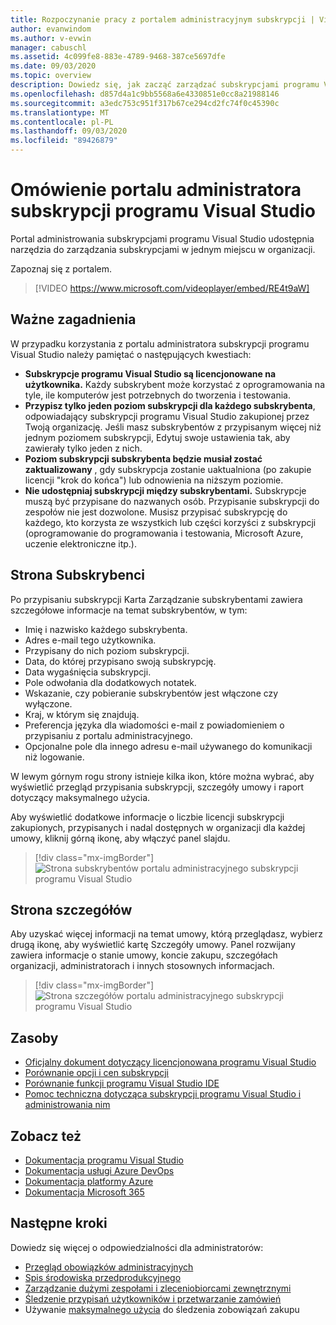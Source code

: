 ```yaml
---
title: Rozpoczynanie pracy z portalem administracyjnym subskrypcji | Visual Studio Marketplace
author: evanwindom
ms.author: v-evwin
manager: cabuschl
ms.assetid: 4c099fe8-883e-4789-9468-387ce5697dfe
ms.date: 09/03/2020
ms.topic: overview
description: Dowiedz się, jak zacząć zarządzać subskrypcjami programu Visual Studio w organizacji za pomocą portalu administratora subskrypcji.
ms.openlocfilehash: d857d4a1c9bb5568a6e4330851e0cc8a21988146
ms.sourcegitcommit: a3edc753c951f317b67ce294cd2fc74f0c45390c
ms.translationtype: MT
ms.contentlocale: pl-PL
ms.lasthandoff: 09/03/2020
ms.locfileid: "89426879"
---
```

# <a name="overview-of-the-visual-studio-subscriptions-administrator-portal"></a>Omówienie portalu administratora subskrypcji programu Visual Studio

Portal administrowania subskrypcjami programu Visual Studio udostępnia narzędzia do zarządzania subskrypcjami w jednym miejscu w organizacji. 

Zapoznaj się z portalem.

> [!VIDEO https://www.microsoft.com/videoplayer/embed/RE4t9aW]

## <a name="important-considerations"></a>Ważne zagadnienia
W przypadku korzystania z portalu administratora subskrypcji programu Visual Studio należy pamiętać o następujących kwestiach:
- **Subskrypcje programu Visual Studio są licencjonowane na użytkownika.** Każdy subskrybent może korzystać z oprogramowania na tyle, ile komputerów jest potrzebnych do tworzenia i testowania.
- **Przypisz tylko jeden poziom subskrypcji dla każdego subskrybenta**, odpowiadający subskrypcji programu Visual Studio zakupionej przez Twoją organizację. Jeśli masz subskrybentów z przypisanym więcej niż jednym poziomem subskrypcji, Edytuj swoje ustawienia tak, aby zawierały tylko jeden z nich.
- **Poziom subskrypcji subskrybenta będzie musiał zostać zaktualizowany** , gdy subskrypcja zostanie uaktualniona (po zakupie licencji "krok do końca") lub odnowienia na niższym poziomie.
- **Nie udostępniaj subskrypcji między subskrybentami.** Subskrypcje muszą być przypisane do nazwanych osób.  Przypisanie subskrypcji do zespołów nie jest dozwolone.  Musisz przypisać subskrypcję do każdego, kto korzysta ze wszystkich lub części korzyści z subskrypcji (oprogramowanie do programowania i testowania, Microsoft Azure, uczenie elektroniczne itp.).

## <a name="the-subscribers-page"></a>Strona Subskrybenci
Po przypisaniu subskrypcji Karta Zarządzanie subskrybentami zawiera szczegółowe informacje na temat subskrybentów, w tym:
- Imię i nazwisko każdego subskrybenta.
- Adres e-mail tego użytkownika.
- Przypisany do nich poziom subskrypcji.
- Data, do której przypisano swoją subskrypcję.
- Data wygaśnięcia subskrypcji.
- Pole odwołania dla dodatkowych notatek.
- Wskazanie, czy pobieranie subskrybentów jest włączone czy wyłączone.
- Kraj, w którym się znajdują.
- Preferencja języka dla wiadomości e-mail z powiadomieniem o przypisaniu z portalu administracyjnego.
- Opcjonalne pole dla innego adresu e-mail używanego do komunikacji niż logowanie.

W lewym górnym rogu strony istnieje kilka ikon, które można wybrać, aby wyświetlić przegląd przypisania subskrypcji, szczegóły umowy i raport dotyczący maksymalnego użycia.

Aby wyświetlić dodatkowe informacje o liczbie licencji subskrypcji zakupionych, przypisanych i nadal dostępnych w organizacji dla każdej umowy, kliknij górną ikonę, aby włączyć panel slajdu.
> [!div class="mx-imgBorder"]
> ![Strona subskrybentów portalu administracyjnego subskrypcji programu Visual Studio](_img/using-admin-portal/subscribers-page.png)

## <a name="the-details-page"></a>Strona szczegółów
Aby uzyskać więcej informacji na temat umowy, którą przeglądasz, wybierz drugą ikonę, aby wyświetlić kartę Szczegóły umowy. Panel rozwijany zawiera informacje o stanie umowy, koncie zakupu, szczegółach organizacji, administratorach i innych stosownych informacjach.
> [!div class="mx-imgBorder"]
> ![Strona szczegółów portalu administracyjnego subskrypcji programu Visual Studio](_img/using-admin-portal/details-page.png)

## <a name="resources"></a>Zasoby
- [Oficjalny dokument dotyczący licencjonowana programu Visual Studio](https://visualstudio.microsoft.com/wp-content/uploads/2019/06/Visual-Studio-Licensing-Whitepaper-May-2019.pdf)
- [Porównanie opcji i cen subskrypcji](https://visualstudio.microsoft.com/vs/pricing)
- [Porównanie funkcji programu Visual Studio IDE](https://visualstudio.microsoft.com/vs/compare)
- [Pomoc techniczna dotycząca subskrypcji programu Visual Studio i administrowania nim](https://visualstudio.microsoft.com/support/support-overview-vs)

## <a name="see-also"></a>Zobacz też
- [Dokumentacja programu Visual Studio](https://docs.microsoft.com/visualstudio/)
- [Dokumentacja usługi Azure DevOps](https://docs.microsoft.com/azure/devops/)
- [Dokumentacja platformy Azure](https://docs.microsoft.com/azure/)
- [Dokumentacja Microsoft 365](https://docs.microsoft.com/microsoft-365/)

## <a name="next-steps"></a>Następne kroki
Dowiedz się więcej o odpowiedzialności dla administratorów:
- [Przegląd obowiązków administracyjnych](admin-responsibilities.md)
- [Spis środowiska przedprodukcyjnego](admin-inventory.md)
- [Zarządzanie dużymi zespołami i zleceniobiorcami zewnętrznymi](manage-teams.md)
- [Śledzenie przypisań użytkowników i przetwarzanie zamówień](assignments-orders.md)
- Używanie [maksymalnego użycia](maximum-usage.md) do śledzenia zobowiązań zakupu

